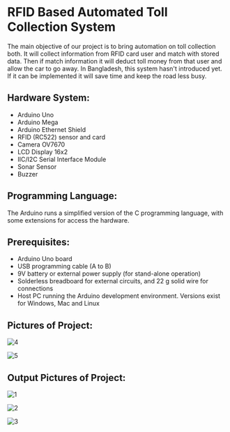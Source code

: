 # RFID Based Automated Toll Collection System
The main objective of our project is to bring automation on toll collection both. It will collect information from RFID card user and match with stored data. Then if match information it will deduct toll money from that user and allow the car to go away. In Bangladesh, this system hasn't introduced yet. If it can be implemented it will save time and keep the road less busy.

## Hardware System:
- Arduino Uno
- Arduino Mega
- Arduino Ethernet Shield
- RFID (RC522) sensor and card
- Camera OV7670
- LCD Display 16x2
- IIC/I2C Serial Interface Module
- Sonar Sensor
- Buzzer

## Programming Language:
The Arduino runs a simplified version of the C programming language, with some extensions for 
access the hardware.

## Prerequisites:
- Arduino Uno board
- USB programming cable (A to B)
- 9V battery or external power supply (for stand-alone operation)
- Solderless breadboard for external circuits, and 22 g solid wire for connections
- Host PC running the Arduino development environment. Versions exist for Windows, Mac and Linux

## Pictures of Project:
![4](https://github.com/rabbypathan/RFID-Based-Automated-Toll-Collection-System/assets/70917088/8ab954c1-1ad9-4e9d-b3ec-e9d5a01a9c68)

![5](https://github.com/rabbypathan/RFID-Based-Automated-Toll-Collection-System/assets/70917088/ae4d1d2d-4010-4329-9942-d98162e13d8b)

## Output Pictures of Project:
![1](https://github.com/rabbypathan/RFID-Based-Automated-Toll-Collection-System/assets/70917088/4f1adbf1-96b8-4eef-95f3-cc6860da032a)

![2](https://github.com/rabbypathan/RFID-Based-Automated-Toll-Collection-System/assets/70917088/67cd2a19-9376-43e2-bed8-739ead936d57)

![3](https://github.com/rabbypathan/RFID-Based-Automated-Toll-Collection-System/assets/70917088/f7ef8e7d-e0f8-4336-82ba-a5fdeef56510)



